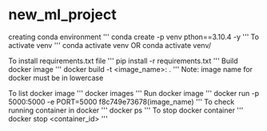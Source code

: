 # new_ml_project
creating conda environment
'''
conda create -p venv pthon==3.10.4 -y
'''
To activate venv 
'''
conda activate venv
OR
conda activate venv/

To install requirements.txt file
'''
pip install -r requirements.txt
'''
Build docker image
'''
docker build -t <image_name>:<tagname> .
'''
Note: image name for docker must be in lowercase

To list docker image
'''
docker images
'''
Run docker image
'''
docker run -p 5000:5000 -e PORT=5000 f8c749e73678(image_name)
'''
To check running container in docker
'''
docker ps
'''
To stop docker container
'''
docker stop <container_id>
'''